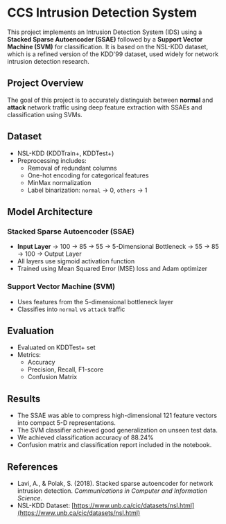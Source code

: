 # CCS Intrusion Detection System

This project implements an Intrusion Detection System (IDS) using a **Stacked Sparse Autoencoder (SSAE)** followed by a **Support Vector Machine (SVM)** for classification. It is based on the NSL-KDD dataset, which is a refined version of the KDD'99 dataset, used widely for network intrusion detection research.

## Project Overview

The goal of this project is to accurately distinguish between **normal** and **attack** network traffic using deep feature extraction with SSAEs and classification using SVMs.

## Dataset

- NSL-KDD (KDDTrain+, KDDTest+)
- Preprocessing includes:
  - Removal of redundant columns
  - One-hot encoding for categorical features
  - MinMax normalization
  - Label binarization: `normal` → 0, `others` → 1

## Model Architecture

### Stacked Sparse Autoencoder (SSAE)
- **Input Layer** → 100 → 85 → 55 → 5-Dimensional Bottleneck → 55 → 85 → 100 → Output Layer
- All layers use sigmoid activation function
- Trained using Mean Squared Error (MSE) loss and Adam optimizer

### Support Vector Machine (SVM)
- Uses features from the 5-dimensional bottleneck layer
- Classifies into `normal` vs `attack` traffic

## Evaluation

- Evaluated on KDDTest+ set
- Metrics:
  - Accuracy
  - Precision, Recall, F1-score
  - Confusion Matrix


## Results

- The SSAE was able to compress high-dimensional 121 feature vectors into compact 5-D representations.
- The SVM classifier achieved good generalization on unseen test data.
- We achieved classification accuracy of 88.24%
- Confusion matrix and classification report included in the notebook.


## References

- Lavi, A., & Polak, S. (2018). Stacked sparse autoencoder for network intrusion detection. *Communications in Computer and Information Science*.
- NSL-KDD Dataset: [https://www.unb.ca/cic/datasets/nsl.html](https://www.unb.ca/cic/datasets/nsl.html)
